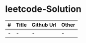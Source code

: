 # leetcode-Solution
| #    | Title | Github Url | Other |
| ---- | ----- | ---------- | ----- |
| -    | -     | -          | -     |

